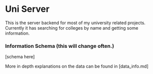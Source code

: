 # Uni Server

This is the server backend for most of my university related projects. Currently it has searching for colleges by name and getting some information.

### Information Schema (this will change often.)

[schema here]

More in depth explanations on the data can be found in [data_info.md]
